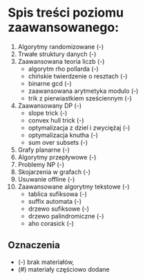 # Spis treści poziomu zaawansowanego:
1. Algorytmy randomizowane (-)
2. Trwałe struktury danych (-)
3. Zaawansowana teoria liczb (-)
   - algorytm rho pollarda (-)
   - chińskie twierdzenie o resztach (-)
   - binarne gcd (-)
   - zaawansowana arytmetyka modulo (-)
   - trik z pierwiastkiem sześciennym (-)
4. Zaawansowany DP (-)
   - slope trick (-)
   - convex hull trick (-)
   - optymalizacja z dziel i zwyciężaj (-)
   - optymalizacja knutha (-)
   - sum over subsets (-)
5. Grafy planarne (-)
6. Algorytmy przepływowe (-)
7. Problemy NP (-)
8. Skojarzenia w grafach (-)
9. Usuwanie offline (-)
10. Zaawansowane algorytmy tekstowe (-)
    - tablica sufiksowa (-)
    - suffix automata (-)
    - drzewo sufiksowe (-)
    - drzewo palindromiczne (-)
    - aho corasick (-)

## Oznaczenia
- (-) brak materiałów,
- (#) materiały częściowo dodane
